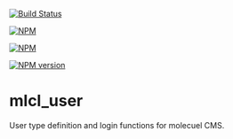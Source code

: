 [![Build Status](https://travis-ci.org/molecuel/mlcl_user.svg?branch=master)](https://travis-ci.org/molecuel/mlcl_user)

[![NPM](https://nodei.co/npm-dl/mlcl_user.png?months=1)](https://nodei.co/npm/mlcl_user/)

[![NPM](https://nodei.co/npm/mlcl_user.png?downloads=true&stars=true)](https://nodei.co/npm/mlcl_user/)

[![NPM version](https://badge.fury.io/js/mlcl_user@2x.png)](http://badge.fury.io/js/mlcl_user)

mlcl_user
=========

User type definition and login functions for molecuel CMS.
